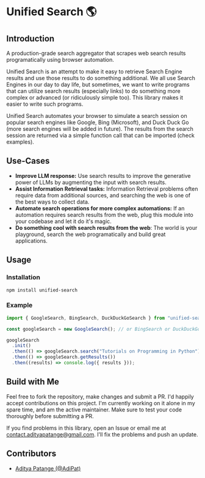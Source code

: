 # Unified Search  🌎

## Introduction

A production-grade search aggregator that scrapes web search results programatically using browser automation.

Unified Search is an attempt to make it easy to retrieve Search Engine results and use those results to do something additional. We all use Search Engines in our day to day life, but sometimes, we want to write programs that can utilize search results (especially links) to do something more complex or advanced (or ridiculously simple too). This library makes it easier to write such programs. 

Unified Search automates your browser to simulate a search session on popular search engines like Google, Bing (Microsoft), and Duck Duck Go (more search engines will be added in future). The results from the search session are returned via a simple function call that can be imported (check examples). 

## Use-Cases 
- **Improve LLM response:** Use search results to improve the generative power of LLMs by augmenting the input with search results.
- **Assist Information Retrieval tasks:** Information Retrieval problems often require data from additional sources, and searching the web is one of the best ways to collect data.
- **Automate search operations for more complex automations:** If an automation requires search results from the web, plug this module into your codebase and let it do it's magic.
- **Do something cool with search results from the web**: The world is your playground, search the web programatically and build great applications.

## Usage 

### Installation 

```unix
npm install unified-search
```

### Example 
```javascript
import { GoogleSearch, BingSearch, DuckDuckGoSearch } from "unified-search";

const googleSearch = new GoogleSearch(); // or BingSearch or DuckDuckGoSearch

googleSearch
  .init()
  .then(() => googleSearch.search("Tutorials on Programming in Python"))
  .then(() => googleSearch.getResults())
  .then((results) => console.log({ results }));
```

## Build with Me

Feel free to fork the repository, make changes and submit a PR. I'd happily accept contributions on this project. I'm currently working on it alone in my spare time, and am the active maintainer. Make sure to test your code thoroughly before submitting a PR.

If you find problems in this library, open an Issue or email me at contact.adityapatange@gmail.com. I'll fix the problems and push an update.

## Contributors 
- [Aditya Patange (@AdiPat)](https://www.github.com/AdiPat)
